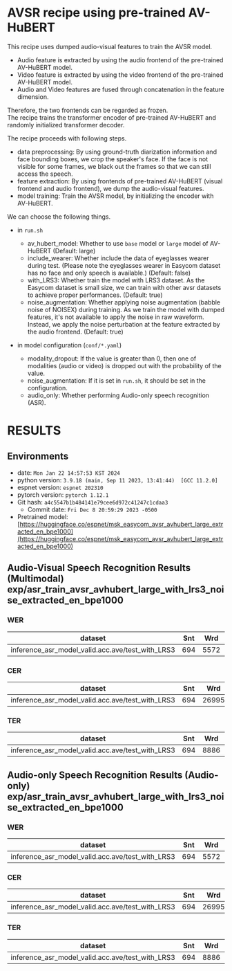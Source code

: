 # AVSR recipe using pre-trained AV-HuBERT
This recipe uses dumped audio-visual features to train the AVSR model.
  - Audio feature is extracted by using the audio frontend of the pre-trained AV-HuBERT model.
  - Video feature is extracted by using the video frontend of the pre-trained AV-HuBERT model.
  - Audio and Video features are fused through concatenation in the feature dimension.

Therefore, the two frontends can be regarded as frozen. <br>
The recipe trains the transformer encoder of pre-trained AV-HuBERT and randomly initialized transformer decoder. <br>

The recipe proceeds with following steps.
  - data preprocessing: By using ground-truth diarization information and face bounding boxes, we crop the speaker's face.
  If the face is not visible for some frames, we black out the frames so that we can still access the speech.
  - feature extraction: By using frontends of pre-trained AV-HuBERT (visual frontend and audio frontend), we dump the audio-visual features.
  - model training: Train the AVSR model, by initializing the encoder with AV-HuBERT.

We can choose the following things.
  - in `run.sh`
    - av_hubert_model: Whether to use `base` model or `large` model of AV-HuBERT (Default: large)
    - include_wearer: Whether include the data of eyeglasses wearer during test. (Please note the eyeglasses wearer in Easycom dataset has no face and only speech is available.) (Default: false)
    - with_LRS3: Whether train the model with LRS3 dataset. As the Easycom dataset is small size, we can train with other avsr datasets to achieve proper performances. (Default: true)
    - noise_augmentation: Whether applying noise augmentation (babble noise of NOISEX) during training. As we train the model with dumped features, it's not available to apply the noise in raw waveform. Instead, we apply the noise perturbation at the feature extracted by the audio frontend. (Default: true)
  
  - in model configuration (`conf/*.yaml`)
    - modality_dropout: If the value is greater than 0, then one of modalities (audio or video) is dropped out with the probability of the value.
    - noise_augmentation: If it is set in `run.sh`, it should be set in the configuration.
    - audio_only: Whether performing Audio-only speech recognition (ASR).

<!-- Generated by scripts/utils/show_asr_result.sh -->
# RESULTS
## Environments
- date: `Mon Jan 22 14:57:53 KST 2024`
- python version: `3.9.18 (main, Sep 11 2023, 13:41:44)  [GCC 11.2.0]`
- espnet version: `espnet 202310`
- pytorch version: `pytorch 1.12.1`
- Git hash: `a4c5547b1b484141e79cee6d972c41247c1cdaa3`
  - Commit date: `Fri Dec 8 20:59:29 2023 -0500`
- Pretrained model: [https://huggingface.co/espnet/msk_easycom_avsr_avhubert_large_extracted_en_bpe1000](https://huggingface.co/espnet/msk_easycom_avsr_avhubert_large_extracted_en_bpe1000)

## Audio-Visual Speech Recognition Results (Multimodal) <br> exp/asr_train_avsr_avhubert_large_with_lrs3_noise_extracted_en_bpe1000
### WER

|dataset|Snt|Wrd|Corr|Sub|Del|Ins|Err|S.Err|
|---|---|---|---|---|---|---|---|---|
|inference_asr_model_valid.acc.ave/test_with_LRS3|694|5572|70.5|22.4|7.1|5.5|35.0|75.4|

### CER

|dataset|Snt|Wrd|Corr|Sub|Del|Ins|Err|S.Err|
|---|---|---|---|---|---|---|---|---|
|inference_asr_model_valid.acc.ave/test_with_LRS3|694|26995|82.2|8.6|9.2|5.7|23.5|75.4|

### TER

|dataset|Snt|Wrd|Corr|Sub|Del|Ins|Err|S.Err|
|---|---|---|---|---|---|---|---|---|
|inference_asr_model_valid.acc.ave/test_with_LRS3|694|8886|70.4|18.6|11.0|5.0|34.6|75.4|

## Audio-only Speech Recognition Results (Audio-only) <br> exp/asr_train_avsr_avhubert_large_with_lrs3_noise_extracted_en_bpe1000
### WER

|dataset|Snt|Wrd|Corr|Sub|Del|Ins|Err|S.Err|
|---|---|---|---|---|---|---|---|---|
|inference_asr_model_valid.acc.ave/test_with_LRS3|694|5572|28.0|54.8|17.2|8.9|80.9|90.8|

### CER

|dataset|Snt|Wrd|Corr|Sub|Del|Ins|Err|S.Err|
|---|---|---|---|---|---|---|---|---|
|inference_asr_model_valid.acc.ave/test_with_LRS3|694|26995|51.3|25.5|23.2|10.6|59.3|90.8|

### TER

|dataset|Snt|Wrd|Corr|Sub|Del|Ins|Err|S.Err|
|---|---|---|---|---|---|---|---|---|
|inference_asr_model_valid.acc.ave/test_with_LRS3|694|8886|28.4|51.2|20.4|10.3|82.0|90.8|
